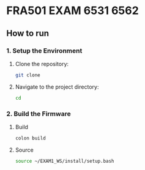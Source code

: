 # FRA501 EXAM 6531 6562
## How to run
### 1. Setup the Environment
1. Clone the repository:
    ```sh
    git clone 
    ```
2. Navigate to the project directory:
    ```sh
    cd 
    ```
### 2. Build the Firmware
1. Build
    ```sh
    colon build
    ``` 
2. Source
    ```sh
    source ~/EXAM1_WS/install/setup.bash 
    ```
